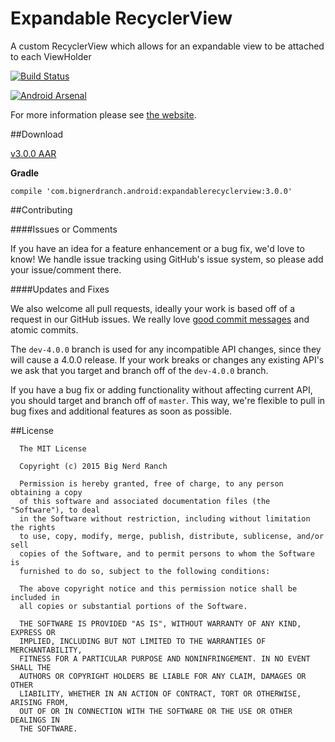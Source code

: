 # Expandable RecyclerView

A custom RecyclerView which allows for an expandable view to be attached to each ViewHolder

[![Build Status](https://travis-ci.org/bignerdranch/expandable-recycler-view.svg?branch=master)](https://travis-ci.org/bignerdranch/expandable-recycler-view)

[![Android Arsenal](https://img.shields.io/badge/Android%20Arsenal-Expandable%20RecyclerView-green.svg?style=flat)](https://android-arsenal.com/details/1/2119)

For more information please see [the website](http://bignerdranch.github.io/expandable-recycler-view/).

##Download

[v3.0.0 AAR](http://repo1.maven.org/maven2/com/bignerdranch/android/expandablerecyclerview/3.0.0/expandablerecyclerview-3.0.0.aar)

**Gradle**
```
compile 'com.bignerdranch.android:expandablerecyclerview:3.0.0'
```
##Contributing

####Issues or Comments

If you have an idea for a feature enhancement or a bug fix, we'd love to know! We handle issue tracking using GitHub's issue system, so please add your issue/comment there.

####Updates and Fixes

We also welcome all pull requests, ideally your work is based off of a request in our GitHub issues. We really love [good commit messages](http://chris.beams.io/posts/git-commit/) and atomic commits.

The `dev-4.0.0` branch is used for any incompatible API changes, since they will cause a 4.0.0 release. If your work breaks or changes any existing API's we ask that you target and branch off of the `dev-4.0.0` branch.

If you have a bug fix or adding functionality without affecting current API, you should target and branch off of `master`. This way, we're flexible to pull in bug fixes and additional features as soon as possible.

##License

      The MIT License
      
      Copyright (c) 2015 Big Nerd Ranch
      
      Permission is hereby granted, free of charge, to any person obtaining a copy
      of this software and associated documentation files (the "Software"), to deal
      in the Software without restriction, including without limitation the rights
      to use, copy, modify, merge, publish, distribute, sublicense, and/or sell
      copies of the Software, and to permit persons to whom the Software is
      furnished to do so, subject to the following conditions:
      
      The above copyright notice and this permission notice shall be included in
      all copies or substantial portions of the Software.
      
      THE SOFTWARE IS PROVIDED "AS IS", WITHOUT WARRANTY OF ANY KIND, EXPRESS OR
      IMPLIED, INCLUDING BUT NOT LIMITED TO THE WARRANTIES OF MERCHANTABILITY,
      FITNESS FOR A PARTICULAR PURPOSE AND NONINFRINGEMENT. IN NO EVENT SHALL THE
      AUTHORS OR COPYRIGHT HOLDERS BE LIABLE FOR ANY CLAIM, DAMAGES OR OTHER
      LIABILITY, WHETHER IN AN ACTION OF CONTRACT, TORT OR OTHERWISE, ARISING FROM,
      OUT OF OR IN CONNECTION WITH THE SOFTWARE OR THE USE OR OTHER DEALINGS IN
      THE SOFTWARE.
